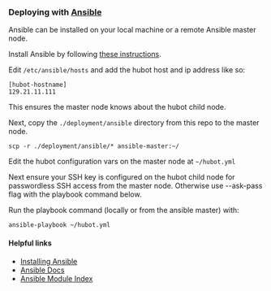 ### Deploying with [Ansible](http://www.ansible.com/)

Ansible can be installed on your local machine or a remote Ansible master
node.

Install Ansible by following [these
instructions](http://docs.ansible.com/intro_installation.html).

Edit `/etc/ansible/hosts` and add the hubot host and ip address like so:

    [hubot-hostname]
    129.21.11.111

This ensures the master node knows about the hubot child node.

Next, copy the `./deployment/ansible` directory from this repo to the master
node.

    scp -r ./deployment/ansible/* ansible-master:~/

Edit the hubot configuration vars on the master node at `~/hubot.yml`

Next ensure your SSH key is configured on the hubot child node for passwordless
SSH access from the master node. Otherwise use --ask-pass flag with the playbook
command below.

Run the playbook command (locally or from the ansible master) with:

    ansible-playbook ~/hubot.yml

#### Helpful links

* [Installing Ansible](http://docs.ansible.com/intro_installation.html)
* [Ansible Docs](http://docs.ansible.com)
* [Ansible Module Index](http://docs.ansible.com/modules_by_category.html)
